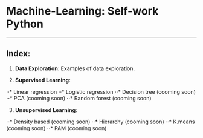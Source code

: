 # Machine-Learning: Self-work Python

***

## **Index:**

1. **Data Exploration**:
    Examples of data exploration.

2. **Supervised Learning**:

··* Linear regression
⋅⋅* Logistic regression
⋅⋅* Decision tree (cooming soon)
⋅⋅* PCA (cooming soon)
⋅⋅* Random forest (cooming soon)

3. **Unsupervised Learning**:

⋅⋅* Density based (cooming soon)
⋅⋅* Hierarchy (cooming soon)
⋅⋅* K.means (cooming soon)
⋅⋅* PAM (cooming soon)
